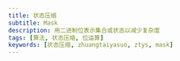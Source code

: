 ```yaml
---
title: 状态压缩
subtitle: Mask
description: 用二进制位表示集合或状态以减少复杂度
tags: [算法, 状态压缩, 位运算]
keywords: [状态压缩, zhuangtaiyasuo, ztys, mask]
---
```

